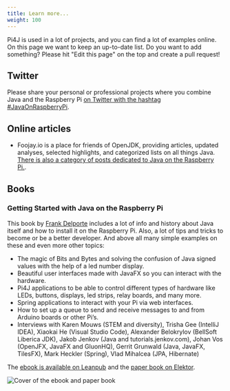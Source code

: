 ```yaml
---
title: Learn more...
weight: 100
---
```


Pi4J is used in a lot of projects, and you can find a lot of examples online. On this page we want to keep an 
up-to-date list. Do you want to add something? Please hit "Edit this page" on the top and 
create a pull request! 

## Twitter

Please share your personal or professional projects where you combine Java and the Raspberry Pi 
[on Twitter with the hashtag #JavaOnRaspberryPi](https://twitter.com/search?q=javaonraspberrypi&src=typed_query&f=live).

## Online articles

* Foojay.io is a place for friends of OpenJDK, providing articles, updated analyses, selected highlights, and 
  categorized lists on all things Java. 
  [There is also a category of posts dedicated to Java on the Raspberry Pi.](https://foojay.io/today/category/java/embedded/raspberry-pi/).

## Books

### Getting Started with Java on the Raspberry Pi

This book by [Frank Delporte](https://twitter.com/frankdelporte) includes a lot of info and history about Java itself
and how to install it on the Raspberry Pi. Also, a lot of tips and tricks to become or be a better developer. 
And above all many simple examples on these and even more other topics: 
* The magic of Bits and Bytes and solving the confusion of Java signed values with the help of a led number display.
* Beautiful user interfaces made with JavaFX so you can interact with the hardware.
* Pi4J applications to be able to control different types of hardware like LEDs, buttons, displays, led strips, relay boards, and many more.
* Spring applications to interact with your Pi via web interfaces.
* How to set up a queue to send and receive messages to and from Arduino boards or other Pi’s.
* Interviews with Karen Mouws (STEM and diversity), Trisha Gee (IntelliJ IDEA), Xiaokai He (Visual Studio Code), 
  Alexander Belokrylov (BellSoft Liberica JDK), Jakob Jenkov (Java and tutorials.jenkov.com), Johan Vos (OpenJFX, JavaFX and GluonHQ),
  Gerrit Grunwald (Java, JavaFX, TilesFX), Mark Heckler (Spring), Vlad Mihalcea (JPA, Hibernate)

The [ebook is available on Leanpub](https://leanpub.com/gettingstartedwithjavaontheraspberrypi) and 
the [paper book on Elektor](https://leanpub.com/gettingstartedwithjavaontheraspberrypi).

![Cover of the ebook and paper book](/assets/getting-started/learnmore/book-javaonraspberrypi.jpg)



